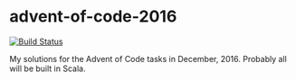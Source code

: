 # advent-of-code-2016

[![Build Status](https://travis-ci.org/kubukoz/advent-of-code-2016.svg?branch=master)](https://travis-ci.org/kubukoz/advent-of-code-2016)

My solutions for the Advent of Code tasks in December, 2016. Probably all will be built in Scala.
